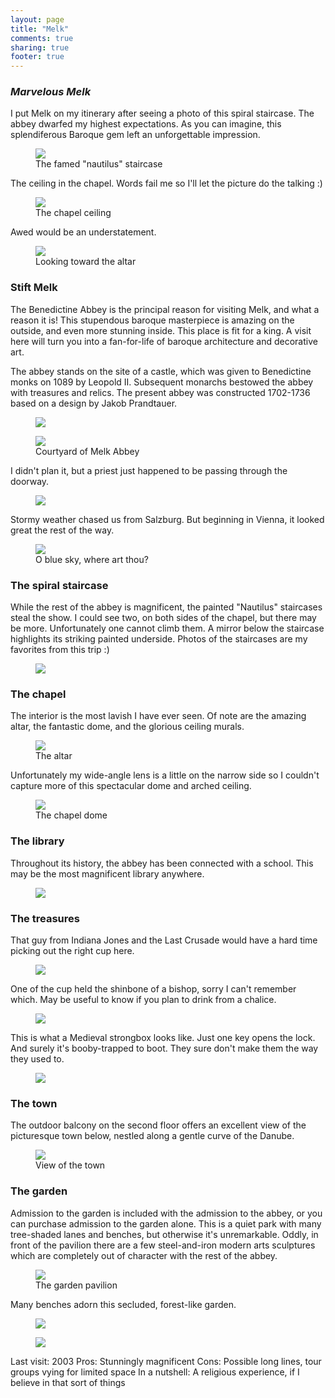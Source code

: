 ```yaml
---
layout: page
title: "Melk"
comments: true
sharing: true
footer: true
---
```

<h3><em>Marvelous Melk</em></h3>

I put Melk on my itinerary after seeing a photo of this spiral staircase. The abbey dwarfed my highest expectations. As you can imagine, this splendiferous Baroque gem left an unforgettable impression.

<figure>
  <img src="http://yentran.isamonkey.org/gallery/melk/melknautilusstaircases.jpg" />
  <figcaption>The famed "nautilus" staircase</figcaption>
</figure>

The ceiling in the chapel. Words fail me so I'll let the picture do the talking :)

<figure>
  <img src="http://yentran.isamonkey.org/gallery/melk/melkceiling.jpg" />
  <figcaption>The chapel ceiling</figcaption>
</figure>
  
Awed would be an understatement.

<figure>
  <img src="http://yentran.isamonkey.org/gallery/melk/melkaltarverticalcropped.jpg" />
  <figcaption>Looking toward the altar</figcaption>
</figure>

<h3>Stift Melk</h3>

The Benedictine Abbey is the principal reason for visiting Melk, and what a reason it is! This stupendous baroque masterpiece is amazing on the outside, and even more stunning inside. This place is fit for a king. A visit here will turn you into a fan-for-life of baroque architecture and decorative art.

The abbey stands on the site of a castle, which was given to Benedictine monks on 1089 by Leopold II. Subsequent monarchs bestowed the abbey with treasures and relics. The present abbey was constructed 1702-1736 based on a design by Jakob Prandtauer.

<figure>
  <img src="http://yentran.isamonkey.org/gallery/melk/img_2921s.jpg" />
  <figcaption></figcaption>
</figure>

<figure>
  <img src="http://yentran.isamonkey.org/gallery/melk/melkcourtyard.jpg" />
  <figcaption>Courtyard of Melk Abbey</figcaption>
</figure>

I didn't plan it, but a priest just happened to be passing through the doorway.

<figure>
  <img src="http://yentran.isamonkey.org/gallery/melk/melkdoorway.jpg" />
  <figcaption></figcaption>
</figure>

Stormy weather chased us from Salzburg. But beginning in Vienna, it looked great the rest of the way.

<figure>
  <img src="http://yentran.isamonkey.org/gallery/melk/img_3019.jpg" />
  <figcaption>O blue sky, where art thou?</figcaption>
</figure>

<h3>The spiral staircase</h3>

While the rest of the abbey is magnificent, the painted "Nautilus" staircases steal the show. I could see two, on both sides of the chapel, but there may be more. Unfortunately one cannot climb them. A mirror below the staircase highlights its striking painted underside. Photos of the staircases are my favorites from this trip :)

<figure>
  <img src="http://yentran.isamonkey.org/gallery/melk/melknautilusstaircasevert2.jpg" />
  <figcaption></figcaption>
</figure>

<h3>The chapel</h3>

The interior is the most lavish I have ever seen. Of note are the amazing altar, the fantastic dome, and the glorious ceiling murals.

<figure>
  <img src="http://yentran.isamonkey.org/gallery/melk/melkaltartallcropped.jpg" />
  <figcaption>The altar</figcaption>
</figure>

Unfortunately my wide-angle lens is a little on the narrow side so I couldn't capture more of this spectacular dome and arched ceiling.

<figure>
  <img src="http://yentran.isamonkey.org/gallery/melk/melkdome.jpg" />
  <figcaption>The chapel dome</figcaption>
</figure>

<h3>The library</h3>

Throughout its history, the abbey has been connected with a school. This may be the most magnificent library anywhere.

<figure>
  <img src="http://yentran.isamonkey.org/gallery/melk/img_2971s.jpg" />
  <figcaption></figcaption>
</figure>

<h3>The treasures</h3>

That guy from Indiana Jones and the Last Crusade would have a hard time picking out the right cup here.

<figure>
  <img src="http://yentran.isamonkey.org/gallery/melk/img_2933.jpg" />
  <figcaption></figcaption>
</figure>

One of the cup held the shinbone of a bishop, sorry I can't remember which. May be useful to know if you plan to drink from a chalice.

<figure>
  <img src="http://yentran.isamonkey.org/gallery/melk/img_2931.jpg" />
  <figcaption></figcaption>
</figure>

This is what a Medieval strongbox looks like.  Just one key opens the lock.  And surely it's booby-trapped to boot.  They sure don't make them the way they used to.

<figure>
  <img src="http://yentran.isamonkey.org/gallery/melk/img_2951.jpg" />
  <figcaption></figcaption>
</figure>

<h3>The town</h3>

The outdoor balcony on the second floor offers an excellent view of the picturesque town below, nestled along a gentle curve of the Danube.

<figure>
  <img src="http://yentran.isamonkey.org/gallery/melk/melktownview.jpg" />
  <figcaption>View of the town</figcaption>
</figure>

<h3>The garden</h3>

Admission to the garden is included with the admission to the abbey, or you can purchase admission to the garden alone. This is a quiet park with many tree-shaded lanes and benches, but otherwise it's unremarkable. Oddly, in front of the pavilion there are a few steel-and-iron modern arts sculptures which are completely out of character with the rest of the abbey.

<figure>
  <img src="http://yentran.isamonkey.org/gallery/melk/melkgardenfountain.jpg" />
  <figcaption>The garden pavilion</figcaption>
</figure>

Many benches adorn this secluded, forest-like garden.

<figure>
  <img src="http://yentran.isamonkey.org/gallery/melk/melkgardenbench.jpg" />
  <figcaption></figcaption>
</figure>

<figure>
  <img src="http://yentran.isamonkey.org/gallery/melk/melkgardenmossbark.jpg" />
  <figcaption></figcaption>
</figure>

Last visit: 2003
Pros: Stunningly magnificent
Cons: Possible long lines, tour groups vying for limited space
In a nutshell: A religious experience, if I believe in that sort of things